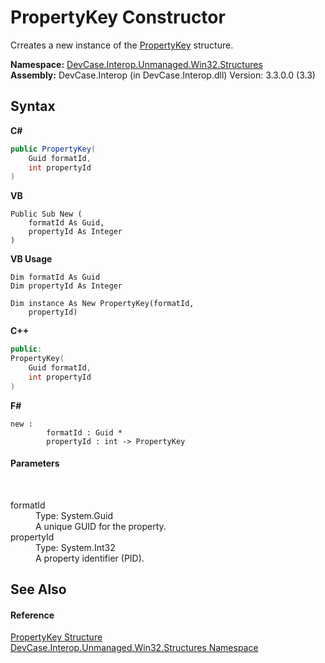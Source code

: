 # PropertyKey Constructor 
 

Crreates a new instance of the <a href="T_DevCase_Interop_Unmanaged_Win32_Structures_PropertyKey">PropertyKey</a> structure.

**Namespace:**&nbsp;<a href="N_DevCase_Interop_Unmanaged_Win32_Structures">DevCase.Interop.Unmanaged.Win32.Structures</a><br />**Assembly:**&nbsp;DevCase.Interop (in DevCase.Interop.dll) Version: 3.3.0.0 (3.3)

## Syntax

**C#**<br />
``` C#
public PropertyKey(
	Guid formatId,
	int propertyId
)
```

**VB**<br />
``` VB
Public Sub New ( 
	formatId As Guid,
	propertyId As Integer
)
```

**VB Usage**<br />
``` VB Usage
Dim formatId As Guid
Dim propertyId As Integer

Dim instance As New PropertyKey(formatId, 
	propertyId)
```

**C++**<br />
``` C++
public:
PropertyKey(
	Guid formatId, 
	int propertyId
)
```

**F#**<br />
``` F#
new : 
        formatId : Guid * 
        propertyId : int -> PropertyKey
```


#### Parameters
&nbsp;<dl><dt>formatId</dt><dd>Type: System.Guid<br />A unique GUID for the property.</dd><dt>propertyId</dt><dd>Type: System.Int32<br />A property identifier (PID).</dd></dl>

## See Also


#### Reference
<a href="T_DevCase_Interop_Unmanaged_Win32_Structures_PropertyKey">PropertyKey Structure</a><br /><a href="N_DevCase_Interop_Unmanaged_Win32_Structures">DevCase.Interop.Unmanaged.Win32.Structures Namespace</a><br />